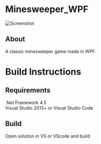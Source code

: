 # Minesweeper_WPF

![Screenshot](https://rumkugel13.github.io/content/images/minesweeper_wpf_screenshot.png)

## About
A classic minesweeper game made in WPF.

# Build Instructions

## Requirements
.Net Framework 4.5\
Visual Studio 2013+ or Visual Studio Code

## Build
Open solution in VS or VScode and build
